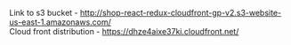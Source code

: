 Link to s3 bucket - http://shop-react-redux-cloudfront-gp-v2.s3-website-us-east-1.amazonaws.com/  
Cloud front distribution - https://dhze4aixe37ki.cloudfront.net/
